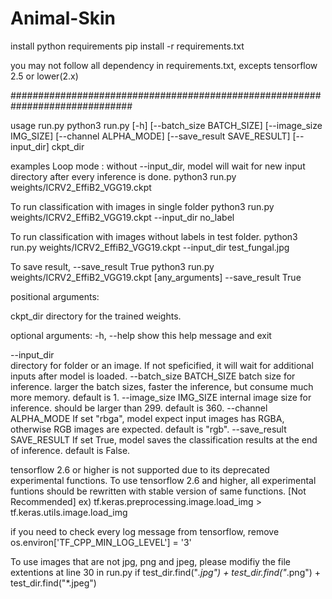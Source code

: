 # Animal-Skin

install python requirements
 pip install -r requirements.txt

you may not follow all dependency in requirements.txt, excepts tensorflow 2.5 or lower(2.x)

##############################################################################

usage run.py
 python3 run.py [-h] [--batch_size BATCH_SIZE] [--image_size IMG_SIZE] [--channel ALPHA_MODE] [--save_result SAVE_RESULT] [--input_dir] ckpt_dir

examples
Loop mode : without --input_dir, model will wait for new input directory after every inference is done.
 python3 run.py weights/ICRV2_EffiB2_VGG19.ckpt

To run classification with images in single folder
 python3 run.py weights/ICRV2_EffiB2_VGG19.ckpt --input_dir no_label
 
To run classification with images without labels in test folder.
 python3 run.py weights/ICRV2_EffiB2_VGG19.ckpt --input_dir test_fungal.jpg
 
To save result, --save_result True
 python3 run.py weights/ICRV2_EffiB2_VGG19.ckpt [any_arguments] --save_result True



positional arguments:
  
  ckpt_dir              directory for the trained weights.

optional arguments:
  -h, --help            show this help message and exit
  
  --input_dir             
                        directory for folder or an image. If not speficified, it will wait for additional inputs after model is loaded.
  --batch_size BATCH_SIZE
                        batch size for inference. larger the batch sizes, faster the inference, but consume much more memory. default is 1.
  --image_size IMG_SIZE
                        internal image size for inference. should be larger than 299. default is 360.
  --channel ALPHA_MODE
                        If set "rbga", model expect input images has RGBA, otherwise RGB images are expected. default is "rgb".
  --save_result SAVE_RESULT
                        If set True, model saves the classification results at the end of inference. default is False.
                        


tensorflow 2.6 or higher is not supported due to its deprecated experimental functions.
To use tensorflow 2.6 and higher, all experimental funtions should be rewritten with stable version of same functions. [Not Recommended]
ex) tf.keras.preprocessing.image.load_img > tf.keras.utils.image.load_img

if you need to check every log message from tensorflow, remove os.environ['TF_CPP_MIN_LOG_LEVEL'] = '3'

To use images that are not jpg, png and jpeg, please modifiy the file extentions at line 30 in run.py
 if test_dir.find("*.jpg") + test_dir.find("*.png") + test_dir.find("*.jpeg")

